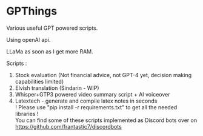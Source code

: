 # GPThings

Various useful GPT powered scripts.

Using openAI api.  

LLaMa as soon as I get more RAM.

Scripts :

1. Stock evaluation (Not financial advice, not GPT-4 yet, decision making capabilities limited)
2. Elvish translation (Sindarin - WIP)
3. Whisper+GTP3 powered video summary script + AI voiceover
4. Latextech - generate and compile latex notes in seconds  
! Please use "pip install -r requirements.txt" to get all the needed libraries !    
You can find some of these scripts implemented as Discord bots over on https://github.com/frantastic7/discordbots
